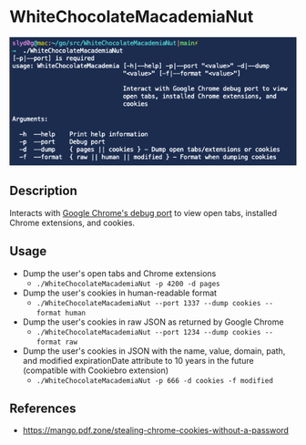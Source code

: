 # WhiteChocolateMacademiaNut

![WhiteChocolateMacademiaNut](./example.png)

## Description
Interacts with [Google Chrome's debug port](https://blog.chromium.org/2011/05/remote-debugging-with-chrome-developer.html) to view open tabs, installed Chrome extensions, and cookies.

## Usage
- Dump the user's open tabs and Chrome extensions
    - ```./WhiteChocolateMacademiaNut -p 4200 -d pages```
- Dump the user's cookies in human-readable format
    - ```./WhiteChocolateMacademiaNut --port 1337 --dump cookies --format human```
- Dump the user's cookies in raw JSON as returned by Google Chrome
    - ```./WhiteChocolateMacademiaNut --port 1234 --dump cookies --format raw```
- Dump the user's cookies in JSON with the name, value, domain, path, and modified expirationDate attribute to 10 years in the future (compatible with Cookiebro extension)
    - ```./WhiteChocolateMacademiaNut -p 666 -d cookies -f modified```

## References
- https://mango.pdf.zone/stealing-chrome-cookies-without-a-password